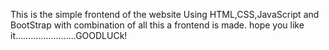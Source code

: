 This is the simple frontend of the website
Using HTML,CSS,JavaScript and BootStrap
with combination of all this a frontend is made.
hope you like it........................GOODLUCk!
